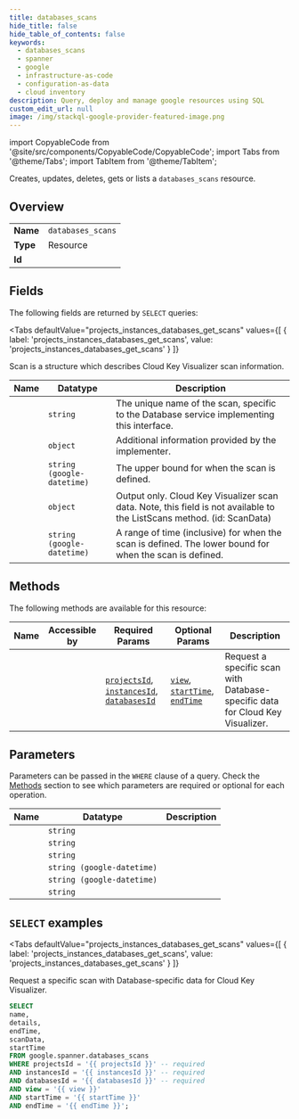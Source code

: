 ```yaml
--- 
title: databases_scans
hide_title: false
hide_table_of_contents: false
keywords:
  - databases_scans
  - spanner
  - google
  - infrastructure-as-code
  - configuration-as-data
  - cloud inventory
description: Query, deploy and manage google resources using SQL
custom_edit_url: null
image: /img/stackql-google-provider-featured-image.png
---
```


import CopyableCode from '@site/src/components/CopyableCode/CopyableCode';
import Tabs from '@theme/Tabs';
import TabItem from '@theme/TabItem';

Creates, updates, deletes, gets or lists a <code>databases_scans</code> resource.

## Overview
<table><tbody>
<tr><td><b>Name</b></td><td><code>databases_scans</code></td></tr>
<tr><td><b>Type</b></td><td>Resource</td></tr>
<tr><td><b>Id</b></td><td><CopyableCode code="google.spanner.databases_scans" /></td></tr>
</tbody></table>

## Fields

The following fields are returned by `SELECT` queries:

<Tabs
    defaultValue="projects_instances_databases_get_scans"
    values={[
        { label: 'projects_instances_databases_get_scans', value: 'projects_instances_databases_get_scans' }
    ]}
>
<TabItem value="projects_instances_databases_get_scans">

Scan is a structure which describes Cloud Key Visualizer scan information.

<table>
<thead>
    <tr>
    <th>Name</th>
    <th>Datatype</th>
    <th>Description</th>
    </tr>
</thead>
<tbody>
<tr>
    <td><CopyableCode code="name" /></td>
    <td><code>string</code></td>
    <td>The unique name of the scan, specific to the Database service implementing this interface.</td>
</tr>
<tr>
    <td><CopyableCode code="details" /></td>
    <td><code>object</code></td>
    <td>Additional information provided by the implementer.</td>
</tr>
<tr>
    <td><CopyableCode code="endTime" /></td>
    <td><code>string (google-datetime)</code></td>
    <td>The upper bound for when the scan is defined.</td>
</tr>
<tr>
    <td><CopyableCode code="scanData" /></td>
    <td><code>object</code></td>
    <td>Output only. Cloud Key Visualizer scan data. Note, this field is not available to the ListScans method. (id: ScanData)</td>
</tr>
<tr>
    <td><CopyableCode code="startTime" /></td>
    <td><code>string (google-datetime)</code></td>
    <td>A range of time (inclusive) for when the scan is defined. The lower bound for when the scan is defined.</td>
</tr>
</tbody>
</table>
</TabItem>
</Tabs>

## Methods

The following methods are available for this resource:

<table>
<thead>
    <tr>
    <th>Name</th>
    <th>Accessible by</th>
    <th>Required Params</th>
    <th>Optional Params</th>
    <th>Description</th>
    </tr>
</thead>
<tbody>
<tr>
    <td><a href="#projects_instances_databases_get_scans"><CopyableCode code="projects_instances_databases_get_scans" /></a></td>
    <td><CopyableCode code="select" /></td>
    <td><a href="#parameter-projectsId"><code>projectsId</code></a>, <a href="#parameter-instancesId"><code>instancesId</code></a>, <a href="#parameter-databasesId"><code>databasesId</code></a></td>
    <td><a href="#parameter-view"><code>view</code></a>, <a href="#parameter-startTime"><code>startTime</code></a>, <a href="#parameter-endTime"><code>endTime</code></a></td>
    <td>Request a specific scan with Database-specific data for Cloud Key Visualizer.</td>
</tr>
</tbody>
</table>

## Parameters

Parameters can be passed in the `WHERE` clause of a query. Check the [Methods](#methods) section to see which parameters are required or optional for each operation.

<table>
<thead>
    <tr>
    <th>Name</th>
    <th>Datatype</th>
    <th>Description</th>
    </tr>
</thead>
<tbody>
<tr id="parameter-databasesId">
    <td><CopyableCode code="databasesId" /></td>
    <td><code>string</code></td>
    <td></td>
</tr>
<tr id="parameter-instancesId">
    <td><CopyableCode code="instancesId" /></td>
    <td><code>string</code></td>
    <td></td>
</tr>
<tr id="parameter-projectsId">
    <td><CopyableCode code="projectsId" /></td>
    <td><code>string</code></td>
    <td></td>
</tr>
<tr id="parameter-endTime">
    <td><CopyableCode code="endTime" /></td>
    <td><code>string (google-datetime)</code></td>
    <td></td>
</tr>
<tr id="parameter-startTime">
    <td><CopyableCode code="startTime" /></td>
    <td><code>string (google-datetime)</code></td>
    <td></td>
</tr>
<tr id="parameter-view">
    <td><CopyableCode code="view" /></td>
    <td><code>string</code></td>
    <td></td>
</tr>
</tbody>
</table>

## `SELECT` examples

<Tabs
    defaultValue="projects_instances_databases_get_scans"
    values={[
        { label: 'projects_instances_databases_get_scans', value: 'projects_instances_databases_get_scans' }
    ]}
>
<TabItem value="projects_instances_databases_get_scans">

Request a specific scan with Database-specific data for Cloud Key Visualizer.

```sql
SELECT
name,
details,
endTime,
scanData,
startTime
FROM google.spanner.databases_scans
WHERE projectsId = '{{ projectsId }}' -- required
AND instancesId = '{{ instancesId }}' -- required
AND databasesId = '{{ databasesId }}' -- required
AND view = '{{ view }}'
AND startTime = '{{ startTime }}'
AND endTime = '{{ endTime }}';
```
</TabItem>
</Tabs>
